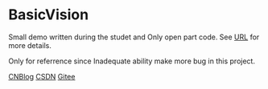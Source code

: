 # BasicVision

Small demo written during the studet and Only open part code. See [URL](https://www.cnblogs.com/wjy-lulu/) for more details.

Only for referrence since Inadequate ability make more bug in this project.

[CNBlog](https://www.cnblogs.com/wjy-lulu/)
[CSDN](https://blog.csdn.net/u011046017?spm=1000.2115.3001.5343)
[Gitee](https://gitee.com/tmamos)
